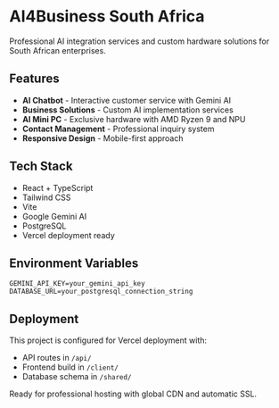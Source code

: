 # AI4Business South Africa

Professional AI integration services and custom hardware solutions for South African enterprises.

## Features

- **AI Chatbot** - Interactive customer service with Gemini AI
- **Business Solutions** - Custom AI implementation services
- **AI Mini PC** - Exclusive hardware with AMD Ryzen 9 and NPU
- **Contact Management** - Professional inquiry system
- **Responsive Design** - Mobile-first approach

## Tech Stack

- React + TypeScript
- Tailwind CSS
- Vite
- Google Gemini AI
- PostgreSQL
- Vercel deployment ready

## Environment Variables

```
GEMINI_API_KEY=your_gemini_api_key
DATABASE_URL=your_postgresql_connection_string
```

## Deployment

This project is configured for Vercel deployment with:
- API routes in `/api/`
- Frontend build in `/client/`
- Database schema in `/shared/`

Ready for professional hosting with global CDN and automatic SSL.